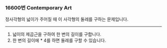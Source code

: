 ### 16600번 Contemporary Art

정사각형의 넓이가 주어질 때 이 사각형의 둘레를 구하는 문제입니다.

---

1. 넓이의 제곱근을 구하여 한 변의 길이를 구합니다.
2. 한 변의 길이에 * 4를 하면 둘레를 구할 수 있습니다.

